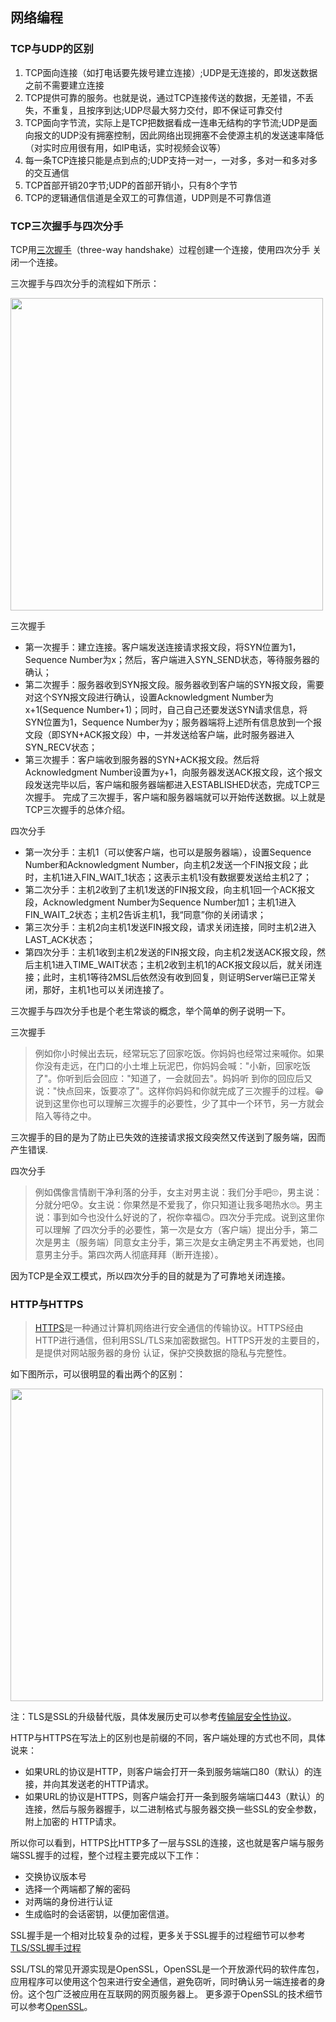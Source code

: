 ## 网络编程

### TCP与UDP的区别

1. TCP面向连接（如打电话要先拨号建立连接）;UDP是无连接的，即发送数据之前不需要建立连接
2. TCP提供可靠的服务。也就是说，通过TCP连接传送的数据，无差错，不丢失，不重复，且按序到达;UDP尽最大努力交付，即不保证可靠交付
3. TCP面向字节流，实际上是TCP把数据看成一连串无结构的字节流;UDP是面向报文的UDP没有拥塞控制，因此网络出现拥塞不会使源主机的发送速率降低（对实时应用很有用，如IP电话，实时视频会议等）
4. 每一条TCP连接只能是点到点的;UDP支持一对一，一对多，多对一和多对多的交互通信
5. TCP首部开销20字节;UDP的首部开销小，只有8个字节
6. TCP的逻辑通信信道是全双工的可靠信道，UDP则是不可靠信道

### TCP三次握手与四次分手

TCP用[三次握手](https://zh.wikipedia.org/wiki/%E4%BC%A0%E8%BE%93%E6%8E%A7%E5%88%B6%E5%8D%8F%E8%AE%AE#建立通路)（three-way handshake）过程创建一个连接，使用四次分手
关闭一个连接。

三次握手与四次分手的流程如下所示：

<img src="https://github.com/guoxiaoxing/android-open-source-project-analysis/raw/master/art/practice/network/three_way_handshake.jpeg" width="500"/>

三次握手

- 第一次握手：建立连接。客户端发送连接请求报文段，将SYN位置为1，Sequence Number为x；然后，客户端进入SYN_SEND状态，等待服务器的确认；
- 第二次握手：服务器收到SYN报文段。服务器收到客户端的SYN报文段，需要对这个SYN报文段进行确认，设置Acknowledgment Number为x+1(Sequence Number+1)；同时，自己自己还要发送SYN请求信息，将SYN位置为1，Sequence Number为y；服务器端将上述所有信息放到一个报文段（即SYN+ACK报文段）中，一并发送给客户端，此时服务器进入SYN_RECV状态；
- 第三次握手：客户端收到服务器的SYN+ACK报文段。然后将Acknowledgment Number设置为y+1，向服务器发送ACK报文段，这个报文段发送完毕以后，客户端和服务器端都进入ESTABLISHED状态，完成TCP三次握手。
完成了三次握手，客户端和服务器端就可以开始传送数据。以上就是TCP三次握手的总体介绍。

四次分手

- 第一次分手：主机1（可以使客户端，也可以是服务器端），设置Sequence Number和Acknowledgment Number，向主机2发送一个FIN报文段；此时，主机1进入FIN_WAIT_1状态；这表示主机1没有数据要发送给主机2了；
- 第二次分手：主机2收到了主机1发送的FIN报文段，向主机1回一个ACK报文段，Acknowledgment Number为Sequence Number加1；主机1进入FIN_WAIT_2状态；主机2告诉主机1，我“同意”你的关闭请求；
- 第三次分手：主机2向主机1发送FIN报文段，请求关闭连接，同时主机2进入LAST_ACK状态；
- 第四次分手：主机1收到主机2发送的FIN报文段，向主机2发送ACK报文段，然后主机1进入TIME_WAIT状态；主机2收到主机1的ACK报文段以后，就关闭连接；此时，主机1等待2MSL后依然没有收到回复，则证明Server端已正常关闭，那好，主机1也可以关闭连接了。

三次握手与四次分手也是个老生常谈的概念，举个简单的例子说明一下。

三次握手

>例如你小时候出去玩，经常玩忘了回家吃饭。你妈妈也经常过来喊你。如果你没有走远，在门口的小土堆上玩泥巴，你妈妈会喊："小新，回家吃饭了"。你听到后会回应："知道了，一会就回去"。妈妈听
到你的回应后又说："快点回来，饭要凉了"。这样你妈妈和你就完成了三次握手的过程。😁说到这里你也可以理解三次握手的必要性，少了其中一个环节，另一方就会陷入等待之中。

三次握手的目的是为了防止已失效的连接请求报文段突然又传送到了服务端，因而产生错误.

四次分手

>例如偶像言情剧干净利落的分手，女主对男主说：我们分手吧🙄，男主说：分就分吧😰。女主说：你果然是不爱我了，你只知道让我多喝热水🙄。男主说：事到如今也没什么好说的了，祝你幸福🙃。四次分手完成。说到这里你可以理解
了四次分手的必要性，第一次是女方（客户端）提出分手，第二次是男主（服务端）同意女主分手，第三次是女主确定男主不再爱她，也同意男主分手。第四次两人彻底拜拜（断开连接）。

因为TCP是全双工模式，所以四次分手的目的就是为了可靠地关闭连接。

### HTTP与HTTPS

>[HTTPS](https://zh.wikipedia.org/wiki/%E8%B6%85%E6%96%87%E6%9C%AC%E4%BC%A0%E8%BE%93%E5%AE%89%E5%85%A8%E5%8D%8F%E8%AE%AE)是一种通过计算机网络进行安全通信的传输协议。HTTPS经由HTTP进行通信，但利用SSL/TLS来加密数据包。HTTPS开发的主要目的，是提供对网站服务器的身份
认证，保护交换数据的隐私与完整性。

如下图所示，可以很明显的看出两个的区别：

<img src="https://github.com/guoxiaoxing/android-open-source-project-analysis/raw/master/art/practice/network/http_https.png" width="500"/>

注：TLS是SSL的升级替代版，具体发展历史可以参考[传输层安全性协议](https://zh.wikipedia.org/wiki/%E5%82%B3%E8%BC%B8%E5%B1%A4%E5%AE%89%E5%85%A8%E6%80%A7%E5%8D%94%E5%AE%9A)。

HTTP与HTTPS在写法上的区别也是前缀的不同，客户端处理的方式也不同，具体说来：

- 如果URL的协议是HTTP，则客户端会打开一条到服务端端口80（默认）的连接，并向其发送老的HTTP请求。
- 如果URL的协议是HTTPS，则客户端会打开一条到服务端端口443（默认）的连接，然后与服务器握手，以二进制格式与服务器交换一些SSL的安全参数，附上加密的
HTTP请求。

所以你可以看到，HTTPS比HTTP多了一层与SSL的连接，这也就是客户端与服务端SSL握手的过程，整个过程主要完成以下工作：

- 交换协议版本号
- 选择一个两端都了解的密码
- 对两端的身份进行认证
- 生成临时的会话密钥，以便加密信道。

SSL握手是一个相对比较复杂的过程，更多关于SSL握手的过程细节可以参考[TLS/SSL握手过程](https://www.wosign.com/faq/faq2016-0309-04.htm)

SSL/TSL的常见开源实现是OpenSSL，OpenSSL是一个开放源代码的软件库包，应用程序可以使用这个包来进行安全通信，避免窃听，同时确认另一端连接者的身份。这个包广泛被应用在互联网的网页服务器上。
更多源于OpenSSL的技术细节可以参考[OpenSSL](https://www.openssl.org/)。